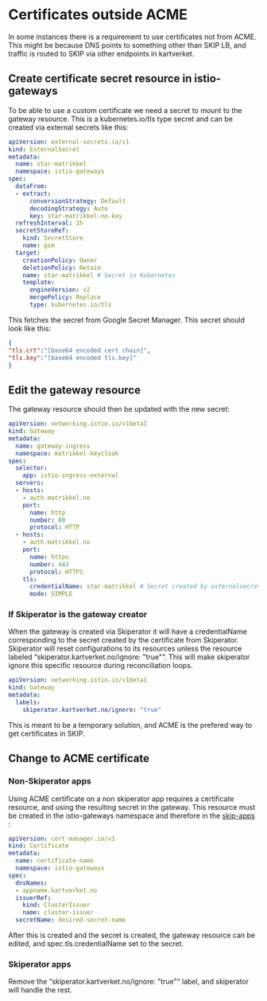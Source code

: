 # Certificates outside ACME

In some instances there is a requirement to use certificates not from ACME. This might be because DNS points to something other than SKIP LB, and traffic is routed to SKIP via other endpoints in kartverket.

## Create certificate secret resource in istio-gateways

To be able to use a custom certificate we need a secret to mount to the gateway resource. This is a kubernetes.io/tls type secret and can be created via external secrets like this:

```yaml
apiVersion: external-secrets.io/v1
kind: ExternalSecret
metadata:
  name: star-matrikkel
  namespace: istio-gateways
spec:
  dataFrom:
  - extract:
      conversionStrategy: Default
      decodingStrategy: Auto
      key: star-matrikkel-no-key
  refreshInterval: 1h
  secretStoreRef:
    kind: SecretStore
    name: gsm
  target:
    creationPolicy: Owner
    deletionPolicy: Retain
    name: star-matrikkel # Secret in Kubernetes
    template:
      engineVersion: v2
      mergePolicy: Replace
      type: kubernetes.io/tls
```

This fetches the secret from Google Secret Manager. This secret should look like this:

```json
{
"tls.crt":"[base64 encoded cert chain]",
"tls.key":"[base64 encoded tls.key]"
}
```

## Edit the gateway resource

The gateway resource should then be updated with the new secret:

```yaml
apiVersion: networking.istio.io/v1beta1
kind: Gateway
metadata:
  name: gateway-ingress
  namespace: matrikkel-keycloak
spec:
  selector:
    app: istio-ingress-external
  servers:
  - hosts:
    - auth.matrikkel.no
    port:
      name: http
      number: 80
      protocol: HTTP
  - hosts:
    - auth.matrikkel.no
    port:
      name: https
      number: 443
      protocol: HTTPS
    tls:
      credentialName: star-matrikkel # Secret created by externalsecret
      mode: SIMPLE
```

### If Skiperator is the gateway creator

When the gateway is created via Skiperator it will have a credentialName corresponding to the secret created by the certificate from Skiperator. Skiperator will reset configurations to its resources unless the resource labeled “skiperator.kartverket.no/ignore: "true"“. This will make skiperator ignore this specific resource during reconciliation loops.

```yaml
apiVersion: networking.istio.io/v1beta1
kind: Gateway
metadata:
  labels:
    skiperator.kartverket.no/ignore: "true"
```

This is meant to be a temporary solution, and ACME is the prefered way to get certificates in SKIP.

## Change to ACME certificate
### Non-Skiperator apps

Using ACME certificate on a non skiperator app requires a certificate resource, and using the resulting secret in the gateway. This resource must be created in the istio-gateways namespace and therefore in the [skip-apps](https://github.com/kartverket/skip-apps) :

```yaml
apiVersion: cert-manager.io/v1
kind: Certificate
metadata:
  name: certificate-name
  namespace: istio-gateways
spec:
  dnsNames:
  - appname.kartverket.no
  issuerRef:
    kind: ClusterIssuer
    name: cluster-issuer
  secretName: desired-secret-name
```

After this is created and the secret is created, the gateway resource can be edited, and spec.tls.credentialName set to the secret.

### Skiperator apps

Remove the “skiperator.kartverket.no/ignore: "true"“ label, and skiperator will handle the rest.
